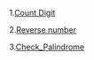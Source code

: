 1.[Count Digit](https://www.geeksforgeeks.org/problems/count-digits5716/1)

2.[Reverse number](https://leetcode.com/problems/reverse-integer/description/)

3.[Check_Palindrome](https://leetcode.com/problems/palindrome-number/)
